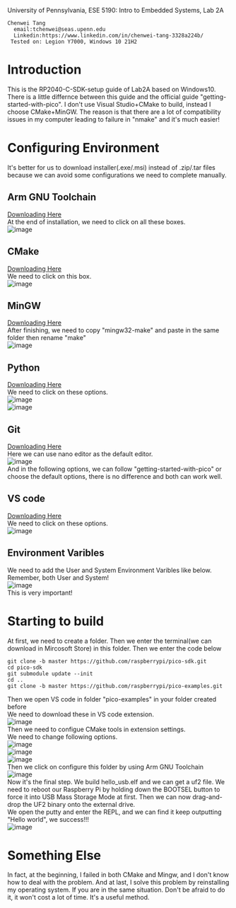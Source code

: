 University of Pennsylvania, ESE 5190: Intro to Embedded Systems, Lab 2A
```
Chenwei Tang
  email:tchenwei@seas.upenn.edu
  Linkedin:https://www.linkedin.com/in/chenwei-tang-3328a224b/
 Tested on: Legion Y7000, Windows 10 21H2
```
# Introduction
This is the RP2040-C-SDK-setup guide of Lab2A based on Windows10. There is a little differnce between this guide and the official guide "getting-started-with-pico". 
I don't use Visual Studio+CMake to build, instead I choose CMake+MinGW. 
The reason is that there are a lot of compatibility issues in my computer leading to failure in "nmake" and it's much easier!

# Configuring Environment
It's better for us to download installer(.exe/.msi) instead of .zip/.tar files because we can avoid some configurations we need to complete manually.
## Arm GNU Toolchain 
[Downloading Here](https://developer.arm.com/downloads/-/arm-gnu-toolchain-downloads)<br>
At the end of installation, we need to click on all these boxes.<br>
![image](https://user-images.githubusercontent.com/113710845/194961079-46ba7ee4-79a4-4741-a499-337aaf0a41b8.png)<br>

## CMake
[Downloading Here](https://cmake.org/download/)<br>
We need to click on this box.<br>
![image](https://user-images.githubusercontent.com/113710845/194962583-a59a4545-2919-4b1e-8a31-2c9cf50686e0.png)

## MinGW
[Downloading Here](https://www.mingw-w64.org/)<br>
After finishing, we need to copy "mingw32-make" and paste in the same folder then rename "make"<br>
![image](https://user-images.githubusercontent.com/113710845/194963491-52d62b0d-e15c-448b-a1ec-2552fed498b3.png)

## Python
[Downloading Here](https://www.python.org/downloads/windows/)<br>
We need to click on these options.<br>
![image](https://user-images.githubusercontent.com/113710845/194964104-de46d7d6-239d-4ebc-8796-d11c24500782.png)<br>
![image](https://user-images.githubusercontent.com/113710845/194964157-2a4dd7a9-c1ae-4da7-ae1c-a8db2c017fb8.png)<br>


## Git
[Downloading Here](https://git-scm.com/download/win)<br>
Here we can use nano editor as the default editor.<br>
![image](https://user-images.githubusercontent.com/113710845/194964438-8425137c-5364-482d-925a-f0052b38ea6e.png)<br>
And in the following options, we can follow "getting-started-with-pico" or choose the default options, there is no difference and both can work well.

## VS code
[Downloading Here](https://code.visualstudio.com/)<br>
We need to click on these options.<br>
![image](https://user-images.githubusercontent.com/113710845/194965130-985a885c-61af-4d2c-bb87-b4a0a74cd38f.png)<br>

## Environment Varibles
We need to add the User and System Environment Varibles like below. Remember, both User and System!<br>
![image](https://user-images.githubusercontent.com/113710845/194970465-d5f80f0f-ce4b-495e-a71e-2f86c11b63ba.png)<br>
This is very important!

# Starting to build
At first, we need to create a folder. Then we enter the terminal(we can download in Mircosoft Store) in this folder. Then we enter the code below
```
git clone -b master https://github.com/raspberrypi/pico-sdk.git
cd pico-sdk
git submodule update --init
cd ..
git clone -b master https://github.com/raspberrypi/pico-examples.git
```
Then we open VS code in folder "pico-examples" in your folder created before<br>
We need to download these in VS code extension.<br>
![image](https://user-images.githubusercontent.com/113710845/194968004-fcc4f13e-f284-468d-a79b-d9891f900e52.png)<br>
Then we need to configue CMake tools in extension settings.<br>
We need to change following options.<br>
![image](https://user-images.githubusercontent.com/113710845/194968253-26260bd8-3bc4-4e5f-83d0-47f3e9b8d3b6.png)<br>
![image](https://user-images.githubusercontent.com/113710845/194968299-591a8716-bdf2-4762-bf5d-e666168b7ff1.png)<br>
![image](https://user-images.githubusercontent.com/113710845/194968331-18fb1367-30f9-4a73-91a6-6589d413eb2e.png)<br>
Then we click on configure this folder by using Arm GNU Toolchain<br> 
![image](https://user-images.githubusercontent.com/113710845/194967561-ed155641-98f0-4b4d-8991-4add0943215d.png)<br>
Now it's the final step. We build hello_usb.elf and we can get a uf2 file. We need to reboot our Raspberry Pi by holding down the BOOTSEL button to force it into USB Mass Storage Mode at first. Then we can now drag-and-drop the UF2 binary onto the external drive.<br>
We open the putty and enter the REPL, and we can find it keep outputting "Hello world", we success!!!<br>
![image](https://user-images.githubusercontent.com/113710845/194969489-92e797e0-1a15-490a-9442-5a8c3705a55c.png)

# Something Else
In fact, at the beginning, I failed in both CMake and Mingw, and I don't know how to deal with the problem. And at last, I solve this problem by reinstalling my operating system. If you are in the same situation. Don't be afraid to do it, it won't cost a lot of time. It's a useful method.
